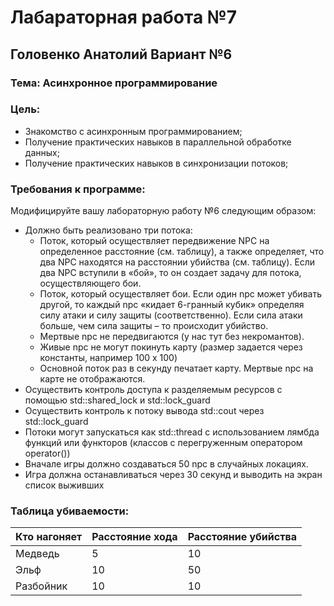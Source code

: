 # **Лабараторная работа №7**
## **Головенко Анатолий Вариант №6**

### Тема: Асинхронное программирование

### Цель:
- Знакомство с асинхронным программированием;
- Получение практических навыков в параллельной обработке данных;
- Получение практических навыков в синхронизации потоков;

### Требования к программе:
Модифицируйте вашу лабораторную работу №6 следующим образом:
- Должно быть реализовано три потока:
    + Поток, который осуществляет передвижение NPC на определенное расстояние (см. таблицу), а также определяет, что два NPC находятся на расстоянии убийства (см. таблицу). Если два NPC вступили в «бой», то он создает задачу для потока, осуществляющего бои.
    + Поток, который осуществляет бои. Если один npc может убивать другой, то каждый npc «кидает 6-гранный кубик» определяя силу атаки и силу защиты (соответственно). Если сила атаки больше, чем сила защиты – то происходит убийство.
    + Мертвые npc не передвигаются (у нас тут без некромантов).
    + Живые npc не могут покинуть карту (размер задается через константы, например 100 x 100)
    + Основной поток раз в секунду печатает карту. Мертвые npc на карте не отображаются.
- Осуществить контроль доступа к разделяемым ресурсов с помощью std::shared_lock и std::lock_guard
- Осуществить контроль к потоку вывода std::cout через std::lock_guard
- Потоки могут запускаться как std::thread с использованием лямбда функций или функторов (классов с перегруженным оператором operator())
- Вначале игры должно создаваться 50 npc в случайных локациях.
- Игра должна останавливаться через 30 секунд и выводить на экран список выживших

### Таблица убиваемости:

Кто нагоняет         | Расстояние хода  | Расстояние убийства
---------------------|------------------|---------------------
Медведь              | 5                | 10
Эльф                 | 10               | 50
Разбойник            | 10               | 10